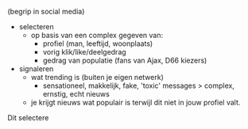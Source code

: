 (begrip in social media)

- selecteren
	- op basis van een complex gegeven van:
		- profiel (man, leeftijd, woonplaats)
		- vorig klik/like/deelgedrag
		- gedrag van populatie (fans van Ajax, D66 kiezers)
- signaleren
	- wat trending is (buiten je eigen netwerk)
		- sensationeel, makkelijk, fake, 'toxic' messages > complex, ernstig, echt nieuws
	- je krijgt nieuws wat populair is terwijl dit niet in jouw profiel valt.

Dit selectere

